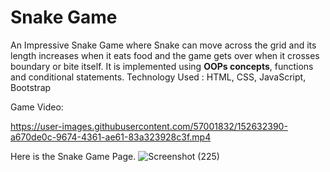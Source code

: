 # Snake Game

An Impressive Snake Game where Snake can move across the grid and its length increases when it eats food and the game gets over when it crosses boundary or bite itself.
It is implemented using **OOPs concepts**, functions and conditional statements.
Technology Used : HTML, CSS, JavaScript, Bootstrap

Game Video:



https://user-images.githubusercontent.com/57001832/152632390-a670de0c-9674-4361-ae61-83a323928c3f.mp4


Here is the Snake Game Page.
![Screenshot (225)](https://user-images.githubusercontent.com/57001832/152632274-924ec1cc-a73c-444f-a8fa-4775019e98bb.png)
